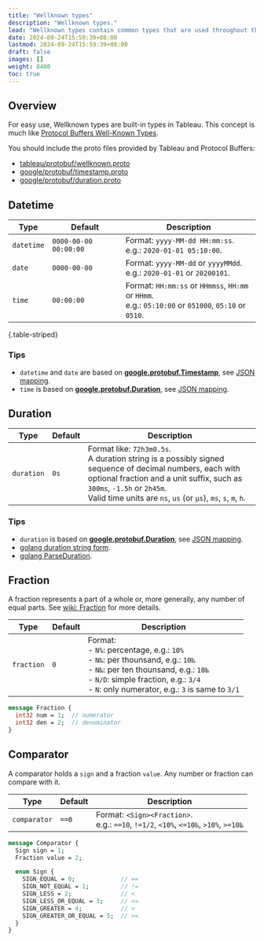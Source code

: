 ```yaml
---
title: "Wellknown types"
description: "Wellknown types."
lead: "Wellknown types contain common types that are used throughout the Tableau ecosystem."
date: 2024-09-24T15:59:39+08:00
lastmod: 2024-09-24T15:59:39+08:00
draft: false
images: []
weight: 8400
toc: true
---
```


## Overview

For easy use, Wellknown types are built-in types in Tableau.
This concept is much like [Protocol Buffers Well-Known Types](https://protobuf.dev/reference/protobuf/google.protobuf/).

You should include the proto files provided by Tableau and Protocol Buffers:

- [tableau/protobuf/wellknown.proto](https://github.com/tableauio/tableau/blob/master/proto/tableau/protobuf/wellknown.proto)
- [google/protobuf/timestamp.proto](https://github.com/protocolbuffers/protobuf/blob/main/src/google/protobuf/timestamp.proto)
- [google/protobuf/duration.proto](https://github.com/protocolbuffers/protobuf/blob/main/src/google/protobuf/duration.proto)

## Datetime

| Type       | Default               | Description                                                                                             |
| ---------- | --------------------- | ------------------------------------------------------------------------------------------------------- |
| `datetime` | `0000-00-00 00:00:00` | Format: `yyyy-MM-dd HH:mm:ss`. <br>e.g.: `2020-01-01 05:10:00`.                                         |
| `date`     | `0000-00-00`          | Format: `yyyy-MM-dd` or `yyyyMMdd`. <br>e.g.: `2020-01-01` or `20200101`.                               |
| `time`     | `00:00:00`            | Format: `HH:mm:ss` or `HHmmss`, `HH:mm` or `HHmm`. <br>e.g.: `05:10:00` or `051000`, `05:10` or `0510`. |
{.table-striped}

### Tips

- `datetime` and `date` are based on [**google.protobuf.Timestamp**](https://developers.google.com/protocol-buffers/docs/reference/google.protobuf#google.protobuf.Timestamp), see [JSON mapping](https://developers.google.com/protocol-buffers/docs/proto3#json).
- `time`  is based on [**google.protobuf.Duration**](https://developers.google.com/protocol-buffers/docs/reference/google.protobuf#google.protobuf.Duration), see [JSON mapping](https://developers.google.com/protocol-buffers/docs/proto3#json).

## Duration

| Type       | Default | Description                                                                                                                                                                                                                                               |
| ---------- | ------- | --------------------------------------------------------------------------------------------------------------------------------------------------------------------------------------------------------------------------------------------------------- |
| `duration` | `0s`    | Format like: `72h3m0.5s`. <br>A duration string is a possibly signed sequence of decimal numbers, each with optional fraction and a unit suffix, such as `300ms`, `-1.5h` or `2h45m`. <br>Valid time units are `ns`, `us` (or `µs`), `ms`, `s`, `m`, `h`. |

### Tips

- `duration` is based on [**google.protobuf.Duration**](https://developers.google.com/protocol-buffers/docs/reference/google.protobuf#google.protobuf.Duration), see [JSON mapping](https://developers.google.com/protocol-buffers/docs/proto3#json).
- [golang duration string form](https://golang.org/pkg/time/#Duration.String).
- [golang ParseDuration](https://pkg.go.dev/time#ParseDuration).

## Fraction

A fraction represents a part of a whole or, more generally, any number of equal parts. See [wiki: Fraction](https://en.wikipedia.org/wiki/Fraction) for more details.

| Type       | Default | Description                                                                                                                                                                                                                  |
| ---------- | ------- | ---------------------------------------------------------------------------------------------------------------------------------------------------------------------------------------------------------------------------- |
| `fraction` | `0`     | Format:  <br>- `N%`: percentage, e.g.: `10%` <br>- `N‰`: per thounsand, e.g.: `10‰` <br>- `N‱`: per ten thounsand, e.g.: `10‱`<br>- `N/D`: simple fraction, e.g.: `3/4`<br>- `N`: only numerator, e.g.: `3` is same to `3/1` |

```protobuf
message Fraction {
  int32 num = 1;  // numerator
  int32 den = 2;  // denominator
}
```

## Comparator

A comparator holds a `sign` and a fraction `value`. Any number or fraction can compare with it.

| Type         | Default | Description                                                                             |
| ------------ | ------- | --------------------------------------------------------------------------------------- |
| `comparator` | `==0`   | Format: `<Sign><Fraction>`. <br>e.g.: `==10`, `!=1/2`, `<10%`, `<=10‰`, `>10%`, `>=10‱` |

```protobuf
message Comparator {
  Sign sign = 1;
  Fraction value = 2;

  enum Sign {
    SIGN_EQUAL = 0;             // ==
    SIGN_NOT_EQUAL = 1;         // !=
    SIGN_LESS = 2;              // <
    SIGN_LESS_OR_EQUAL = 3;     // <=
    SIGN_GREATER = 4;           // >
    SIGN_GREATER_OR_EQUAL = 5;  // >=
  }
}
```
